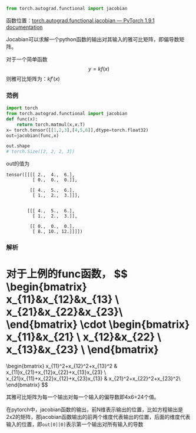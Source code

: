 

```python
from torch.autograd.functional import jacobian
```

函数位置：[torch.autograd.functional.jacobian — PyTorch 1.9.1 documentation](https://pytorch.org/docs/1.9.1/generated/torch.autograd.functional.jacobian.html)

Jocabian可以求解一个python函数的输出对其输入的雅可比矩阵，即偏导数矩阵。

对于一个简单函数
$$
y=kf(x)
$$
则雅可比矩阵为：$kf'(x)$

### 范例

```python
import torch
from torch.autograd.functional import jacobian
def func(x):
    return torch.matmul(x,x.T)
x= torch.tensor([[1,2,3],[4,5,6]],dtype=torch.float32)
out=jacobian(func,x)
```

```python
out.shape
# torch.Size([2, 2, 2, 3])
```

out的值为

```
tensor([[[[ 2.,  4.,  6.],
          [ 0.,  0.,  0.]],

         [[ 4.,  5.,  6.],
          [ 1.,  2.,  3.]]],


        [[[ 4.,  5.,  6.],
          [ 1.,  2.,  3.]],

         [[ 0.,  0.,  0.],
          [ 8., 10., 12.]]]])
```



### 解析

对于上例的func函数，
$$
\begin{bmatrix} 
x_{11}&x_{12}&x_{13} \\ 
x_{21}&x_{22}&x_{23}\\
\end{bmatrix}
\cdot
\begin{bmatrix} 
x_{11}&x_{21} \\ 
x_{12}&x_{22} \\
x_{13}&x_{23} \\
\end{bmatrix}
=
\begin{bmatrix} 
x_{11}^2+x_{12}^2+x_{13}^2 &
x_{11}x_{21}+x_{12}x_{22}+x_{13}x_{23} \\ 
x_{21}x_{11}+x_{22}x_{12}+x_{23}x_{13} &
x_{21}^2+x_{22}^2+x_{23}^2\\
\end{bmatrix}
$$


其雅可比矩阵为每一个输出对每一个输入的偏导数即4x6=24个值。

在pytorch中，jacobian函数的输出，前N维表示输出的位置，比如方程输出是2x2的矩阵，那jacobian函数输出的前两个维度代表输出的位置，后面的维度代表输入的位置，即`out[0][0]`表示第一个输出对所有输入的导数

